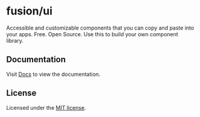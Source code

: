 
# fusion/ui

Accessible and customizable components that you can copy and paste into your apps. Free. Open Source. Use this to build your own component library.


## Documentation

Visit [Docs](https://dahromy.github.io/fusion-ui/) to view the documentation.


## License

Licensed under the [MIT license](https://github.com/dahromy/fusion-ui/blob/main/LICENSE.md).

